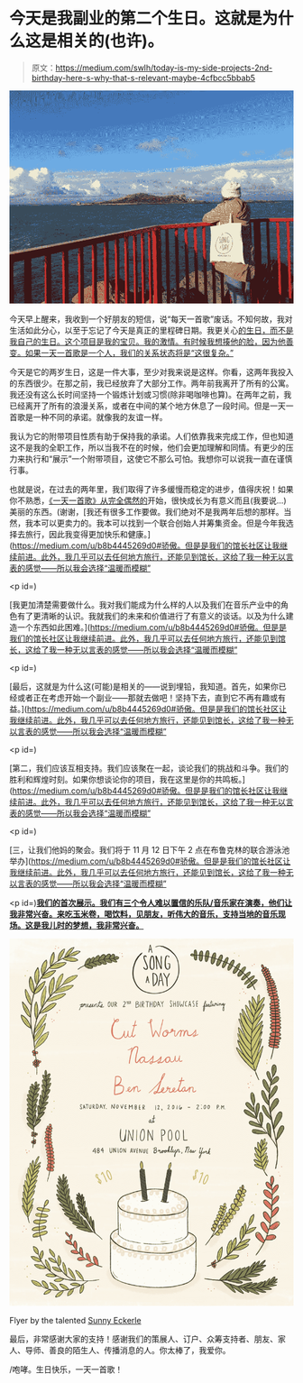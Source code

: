 # 今天是我副业的第二个生日。这就是为什么这是相关的(也许)。

> 原文：<https://medium.com/swlh/today-is-my-side-projects-2nd-birthday-here-s-why-that-s-relevant-maybe-4cfbcc5bbab5>

![](img/c4d215c997ab8e9c8729c5a9dfcbd9da.png)

今天早上醒来，我收到一个好朋友的短信，说“每天一首歌”废话。不知何故，我对生活如此分心，以至于忘记了今天是真正的里程碑日期。我更关心[的生日，而不是我自己的生日。这个项目是我的宝贝。我的激情。有时候我想揍他的脸，因为他善变。如果一天一首歌是一个人，我们的关系状态将是“这很复杂。”](http://www.asongaday.co/)

今天是它的两岁生日，这是一件大事，至少对我来说是这样。你看，这两年我投入的东西很少。在那之前，我已经放弃了大部分工作。两年前我离开了所有的公寓。我还没有这么长时间坚持一个锻炼计划或习惯(除非喝咖啡也算)。在两年之前，我已经离开了所有的浪漫关系，或者在中间的某个地方休息了一段时间。但是一天一首歌是一种不同的承诺。就像我的友谊一样。

我认为它的附带项目性质有助于保持我的承诺。人们依靠我来完成工作，但也知道这不是我的全职工作，所以当我不在的时候，他们会更加理解和同情。有更少的压力来执行和“展示”一个附带项目，这使它不那么可怕。我想你可以说我一直在谨慎行事。

也就是说，在过去的两年里，我们取得了许多缓慢而稳定的进步，值得庆祝！如果你不熟悉，[《一天一首歌》从完全偶然的](/@shannnonb/how-product-hunt-transformed-asongaday-co-from-an-email-to-friends-into-a-startup-in-3-hours-e6a6e5c3e14e#.ab4u5xyox)开始，很快成长为有意义而且(我要说…)美丽的东西。(谢谢，[我还有很多工作要做。我们绝对不是我两年后想的那样。当然，我本可以更卖力的。我本可以找到一个联合创始人并筹集资金。但是今年我选择去旅行，因此我变得更加快乐和健康。](https://medium.com/u/b8b4445269d0#骄傲。但是是我们的馆长社区让我继续前进。此外，我几乎可以去任何地方旅行，还能见到馆长，这给了我一种无以言表的感觉——所以我会选择“温暖而模糊”</p><p id=)

[我更加清楚需要做什么。我对我们能成为什么样的人以及我们在音乐产业中的角色有了更清晰的认识。我就我们的未来和价值进行了有意义的谈话。以及为什么建造一个东西如此困难。](https://medium.com/u/b8b4445269d0#骄傲。但是是我们的馆长社区让我继续前进。此外，我几乎可以去任何地方旅行，还能见到馆长，这给了我一种无以言表的感觉——所以我会选择“温暖而模糊”</p><p id=)

[最后，这就是为什么这(可能)是相关的——说到埋铅，我知道。首先，如果你已经或者正在考虑开始一个副业——那就去做吧！坚持下去，直到它不再有趣或有益。](https://medium.com/u/b8b4445269d0#骄傲。但是是我们的馆长社区让我继续前进。此外，我几乎可以去任何地方旅行，还能见到馆长，这给了我一种无以言表的感觉——所以我会选择“温暖而模糊”</p><p id=)

[第二，我们应该互相支持。我们应该聚在一起，谈论我们的挑战和斗争。我们的胜利和辉煌时刻。如果你想谈论你的项目，我在这里是你的共鸣板。](https://medium.com/u/b8b4445269d0#骄傲。但是是我们的馆长社区让我继续前进。此外，我几乎可以去任何地方旅行，还能见到馆长，这给了我一种无以言表的感觉——所以我会选择“温暖而模糊”</p><p id=)

[三，让我们他妈的聚会。我们将于 11 月 12 日下午 2 点在布鲁克林的联合游泳池举办](https://medium.com/u/b8b4445269d0#骄傲。但是是我们的馆长社区让我继续前进。此外，我几乎可以去任何地方旅行，还能见到馆长，这给了我一种无以言表的感觉——所以我会选择“温暖而模糊”</p><p id=)[**我们的首次展示。我们有三个令人难以置信的乐队/音乐家在演奏，他们让我非常兴奋。来吃玉米卷，喝饮料，见朋友，听伟大的音乐，支持当地的音乐现场。这是我儿时的梦想，我非常兴奋。**](https://www.facebook.com/events/167635797026611/)

![](img/a3ef8a4429c8016ef2127ad7f27ab7e1.png)

Flyer by the talented [Sunny Eckerle](http://www.sunnyeckerle.com/)

最后，非常感谢大家的支持！感谢我们的策展人、订户、众筹支持者、朋友、家人、导师、善良的陌生人、传播消息的人。你太棒了，我爱你。

/咆哮。生日快乐，一天一首歌！